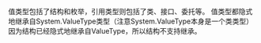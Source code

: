 值类型包括了结构和枚举，引用类型则包括了类、接口、委托等。
值类型都隐式地继承自System.ValueType类型（注意System.ValueType本身是一个类类型）
因为结构已经隐式地继承自ValueType，所以结构不支持继承。
